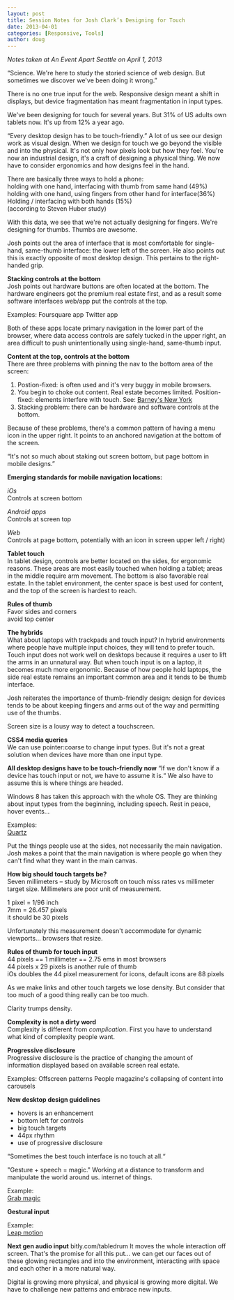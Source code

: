```yaml
---
layout: post
title: Session Notes for Josh Clark’s Designing for Touch
date: 2013-04-01
categories: [Responsive, Tools]
author: doug
---
```

*Notes taken at An Event Apart Seattle on April 1, 2013*

“Science. We're here to study the storied science of web design. But sometimes we discover we've been doing it wrong.”

There is no one true input for the web. Responsive design meant a shift in displays, but device fragmentation has meant fragmentation in input types.

We've been designing for touch for several years. But 31% of US adults own tablets now. It's up from 12% a year ago. 

“Every desktop design has to be touch-friendly.” A lot of us see our design work as visual design. When we design for touch we go beyond the visible and into the physical. It's not only how pixels look but how they feel. You're now an industrial design, it's a craft of designing a physical thing. We now have to consider ergonomics and how designs feel in the hand.

There are basically three ways to hold a phone:  
holding with one hand, interfacing with thumb from same hand (49%)  
holding with one hand, using fingers from other hand for interface(36%)  
Holding / interfacing with both hands (15%)  
(according to Steven Huber study)

With this data, we see that we're not actually designing for fingers. We're designing for thumbs. Thumbs are awesome.

Josh points out the area of interface that is most comfortable for single-hand, same-thumb interface: the lower left of the screen. He also points out this is exactly opposite of most desktop design. This pertains to the right-handed grip.

**Stacking controls at the bottom**  
Josh points out hardware buttons are often located at the bottom. The hardware engineers got the premium real estate first, and as a result some software interfaces web/app put the controls at the top. 

Examples:
Foursquare app
Twitter app

Both of these apps locate primary navigation in the lower part of the browser, where data access controls are safely tucked in the upper right, an area difficult to push unintentionally using  single-hand, same-thumb input.

**Content at the top, controls at the bottom**  
There are three problems with pinning the nav to the bottom area of the screen:  
1) Postion-fixed: is often used and it's very buggy in mobile browsers.  
2) You begin to choke out content. Real estate becomes limited. Position-fixed: elements interfere with touch. See: [Barney's New York](http://www.barneys.com/on/demandware.store/Sites-BNY-Site/default/Home-Show)
3) Stacking problem: there can be hardware and software controls at the bottom. 

Because of these problems, there's a common pattern of having a menu icon in the upper right. It points to an anchored navigation at the bottom of the screen. 

“It's not so much about staking out screen bottom, but page bottom in mobile designs.”  

**Emerging standards for mobile navigation locations:**

*iOs*  
Controls at screen bottom

*Android apps*  
Controls at screen top

*Web*  
Controls at page bottom, potentially with an icon in screen upper left / right)

**Tablet touch**  
In tablet design, controls are better located on the sides, for ergonomic reasons. These areas are most easily touched when holding a tablet; areas in the middle require arm movement. The bottom is also favorable real estate. In the tablet environment, the center space is best used for content, and the top of the screen is hardest to reach. 

**Rules of thumb**  
Favor sides and corners  
avoid top center  

**The hybrids**  
What about laptops with trackpads and touch input? In hybrid environments where people have multiple input choices, they will tend to prefer touch. Touch input does not work well on desktops because it requires a user to lift the arms in an unnatural way. But when touch input is on a laptop, it becomes much more ergonomic. Because of how people hold laptops, the side real estate remains an important common area and it tends to be thumb interface.

Josh reiterates the importance of thumb-friendly design: design for devices tends to be about keeping fingers and arms out of the way and permitting use of the thumbs.

Screen size is a lousy way to detect a touchscreen.

**CSS4 media queries**  
We can use pointer:coarse to change input types. But it's not a great solution when devices have more than one input type.

**All desktop designs have to be touch-friendly now**
“If we don't know if a device has touch input or not, we have to assume it is.“ We also have to assume this is where things are headed.

Windows 8 has taken this approach with the whole OS. They are thinking about input types from the beginning, including speech. Rest in peace, hover events…  

Examples:  
[Quartz](quartz.com)  

Put the things people use at the sides, not necessarily the main navigation. Josh makes a point that the main navigation is where people go when they can't find what they want in the main canvas. 

**How big should touch targets be?**  
Seven millimeters – study by Microsoft on touch miss rates vs millimeter target size. Millimeters are poor unit of measurement.

1 pixel = 1/96 inch  
7mm = 26.457 pixels  
it should be 30 pixels  

Unfortunately this measurement doesn't accommodate for dynamic viewports… browsers that resize.  

**Rules of thumb for touch input**  
44 pixels == 1 millimeter == 2.75 ems in most browsers  
44 pixels x 29 pixels is another rule of thumb  
iOs doubles the 44 pixel measurement for icons, default icons are 88 pixels

As we make links and other touch targets we lose density. But consider that too much of a good thing really can be too much.

Clarity trumps density.  

**Complexity is not a dirty word**  
Complexity is different from *complication*. First you have to understand what kind of complexity people want.

**Progressive disclosure**  
Progressive disclosure is the practice of changing the amount of information displayed based on available screen real estate. 

Examples:
Offscreen patterns
People magazine's collapsing of content into carousels

**New desktop design guidelines**
- hovers is an enhancement
- bottom left for controls
- big touch targets
- 44px rhythm
- use of progressive disclosure

“Sometimes the best touch interface is no touch at all.“

"Gesture + speech  = magic." Working at a distance to transform and manipulate the world around us. internet of things. 

Example:  
[Grab magic](http://www.youtube.com/watch?v=eYveEdhTgBs)

**Gestural input**   

Example:  
[Leap motion](https://www.leapmotion.com/)  

**Next gen audio input** 
bitly.com/tabledrum
It moves the whole interaction off screen. That's the promise for all this put… we can get our faces out of these glowing rectangles and into the environment, interacting with space and each other in a more natural way.

Digital is growing more physical, and physical is growing more digital. We have to challenge new patterns and embrace new inputs.

